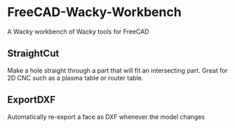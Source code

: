 # FreeCAD-Wacky-Workbench
A Wacky workbench of Wacky tools for FreeCAD

## StraightCut
Make a hole straight through a part that will fit an intersecting part. Great for 2D CNC such as a plasma table or router table.

## ExportDXF
Automatically re-export a face as DXF whenever the model changes
